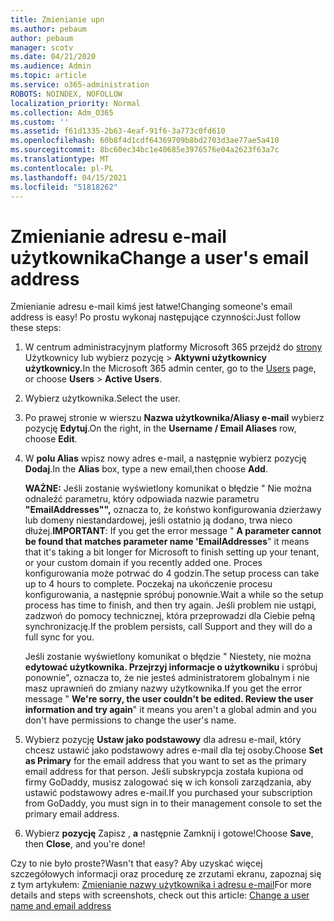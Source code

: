 ```yaml
---
title: Zmienianie upn
ms.author: pebaum
author: pebaum
manager: scotv
ms.date: 04/21/2020
ms.audience: Admin
ms.topic: article
ms.service: o365-administration
ROBOTS: NOINDEX, NOFOLLOW
localization_priority: Normal
ms.collection: Adm_O365
ms.custom: ''
ms.assetid: f61d1335-2b63-4eaf-91f6-3a773c0fd610
ms.openlocfilehash: 60b8f4d1cdf64369709b8bd2703d3ae77ae5a410
ms.sourcegitcommit: 8bc60ec34bc1e40685e3976576e04a2623f63a7c
ms.translationtype: MT
ms.contentlocale: pl-PL
ms.lasthandoff: 04/15/2021
ms.locfileid: "51818262"
---
```

# <a name="change-a-users-email-address"></a><span data-ttu-id="c4d77-102">Zmienianie adresu e-mail użytkownika</span><span class="sxs-lookup"><span data-stu-id="c4d77-102">Change a user's email address</span></span>

<span data-ttu-id="c4d77-103">Zmienianie adresu e-mail kimś jest łatwe!</span><span class="sxs-lookup"><span data-stu-id="c4d77-103">Changing someone's email address is easy!</span></span> <span data-ttu-id="c4d77-104">Po prostu wykonaj następujące czynności:</span><span class="sxs-lookup"><span data-stu-id="c4d77-104">Just follow these steps:</span></span>
  
1. <span data-ttu-id="c4d77-105">W centrum administracyjnym platformy Microsoft 365 przejdź do [strony](https://go.microsoft.com/fwlink/p/?linkid=834822) Użytkownicy lub wybierz pozycję  \> **Aktywni użytkownicy użytkownicy.**</span><span class="sxs-lookup"><span data-stu-id="c4d77-105">In the Microsoft 365 admin center, go to the [Users](https://go.microsoft.com/fwlink/p/?linkid=834822) page, or choose **Users** \> **Active Users**.</span></span>
    
2. <span data-ttu-id="c4d77-106">Wybierz użytkownika.</span><span class="sxs-lookup"><span data-stu-id="c4d77-106">Select the user.</span></span>
    
3. <span data-ttu-id="c4d77-107">Po prawej stronie w wierszu **Nazwa użytkownika/Aliasy e-mail** wybierz pozycję **Edytuj**.</span><span class="sxs-lookup"><span data-stu-id="c4d77-107">On the right, in the **Username / Email Aliases** row, choose **Edit**.</span></span>
    
4. <span data-ttu-id="c4d77-108">W **polu Alias** wpisz nowy adres e-mail, a następnie wybierz pozycję **Dodaj**.</span><span class="sxs-lookup"><span data-stu-id="c4d77-108">In the **Alias** box, type a new email,then choose **Add**.</span></span>
    
    <span data-ttu-id="c4d77-109">**WAŻNE:** Jeśli zostanie wyświetlony komunikat o błędzie " Nie można odnaleźć parametru, który odpowiada nazwie parametru **"EmailAddresses"",** oznacza to, że koństwo konfigurowania dzierżawy lub domeny niestandardowej, jeśli ostatnio ją dodano, trwa nieco dłużej.</span><span class="sxs-lookup"><span data-stu-id="c4d77-109">**IMPORTANT**: If you get the error message " **A parameter cannot be found that matches parameter name 'EmailAddresses**" it means that it's taking a bit longer for Microsoft to finish setting up your tenant, or your custom domain if you recently added one.</span></span> <span data-ttu-id="c4d77-110">Proces konfigurowania może potrwać do 4 godzin.</span><span class="sxs-lookup"><span data-stu-id="c4d77-110">The setup process can take up to 4 hours to complete.</span></span> <span data-ttu-id="c4d77-111">Poczekaj na ukończenie procesu konfigurowania, a następnie spróbuj ponownie.</span><span class="sxs-lookup"><span data-stu-id="c4d77-111">Wait a while so the setup process has time to finish, and then try again.</span></span> <span data-ttu-id="c4d77-112">Jeśli problem nie ustąpi, zadzwoń do pomocy technicznej, która przeprowadzi dla Ciebie pełną synchronizację.</span><span class="sxs-lookup"><span data-stu-id="c4d77-112">If the problem persists, call Support and they will do a full sync for you.</span></span>
    
    <span data-ttu-id="c4d77-113">Jeśli zostanie wyświetlony komunikat o błędzie " Niestety, nie można **edytować użytkownika. Przejrzyj informacje o użytkowniku** i spróbuj ponownie", oznacza to, że nie jesteś administratorem globalnym i nie masz uprawnień do zmiany nazwy użytkownika.</span><span class="sxs-lookup"><span data-stu-id="c4d77-113">If you get the error message " **We're sorry, the user couldn't be edited. Review the user information and try again**" it means you aren't a global admin and you don't have permissions to change the user's name.</span></span>
    
5. <span data-ttu-id="c4d77-114">Wybierz pozycję **Ustaw jako podstawowy** dla adresu e-mail, który chcesz ustawić jako podstawowy adres e-mail dla tej osoby.</span><span class="sxs-lookup"><span data-stu-id="c4d77-114">Choose **Set as Primary** for the email address that you want to set as the primary email address for that person.</span></span> <span data-ttu-id="c4d77-115">Jeśli subskrypcja została kupiona od firmy GoDaddy, musisz zalogować się w ich konsoli zarządzania, aby ustawić podstawowy adres e-mail.</span><span class="sxs-lookup"><span data-stu-id="c4d77-115">If you purchased your subscription from GoDaddy, you must sign in to their management console to set the primary email address.</span></span> 
    
6. <span data-ttu-id="c4d77-116">Wybierz **pozycję** Zapisz , **a** następnie Zamknij i gotowe!</span><span class="sxs-lookup"><span data-stu-id="c4d77-116">Choose **Save**, then **Close**, and you're done!</span></span>
    
<span data-ttu-id="c4d77-117">Czy to nie było proste?</span><span class="sxs-lookup"><span data-stu-id="c4d77-117">Wasn't that easy?</span></span> <span data-ttu-id="c4d77-118">Aby uzyskać więcej szczegółowych informacji oraz procedurę ze zrzutami ekranu, zapoznaj się z tym artykułem: [Zmienianie nazwy użytkownika i adresu e-mail](https://docs.microsoft.com/microsoft-365/admin/add-users/change-a-user-name-and-email-address)</span><span class="sxs-lookup"><span data-stu-id="c4d77-118">For more details and steps with screenshots, check out this article: [Change a user name and email address](https://docs.microsoft.com/microsoft-365/admin/add-users/change-a-user-name-and-email-address)</span></span>
  

